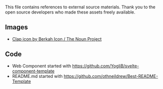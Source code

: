 This file contains references to external source materials. Thank you to the open source developers who made these assets freely available.

## Images

- [Clap icon by Berkah Icon / The Noun Project](https://thenounproject.com/berkahicon)

## Code 

- Web Component started with https://github.com/YogliB/svelte-component-template
- README.md started with https://github.com/othneildrew/Best-README-Template